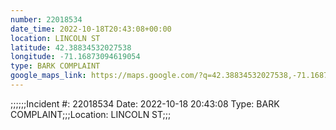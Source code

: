 ```yaml
---
number: 22018534
date_time: 2022-10-18T20:43:08+00:00
location: LINCOLN ST
latitude: 42.38834532027538
longitude: -71.16873094619054
type: BARK COMPLAINT
google_maps_link: https://maps.google.com/?q=42.38834532027538,-71.16873094619054
---
```


;;;;;;Incident #: 22018534  Date: 2022-10-18 20:43:08   Type: BARK COMPLAINT;;;Location: LINCOLN ST;;;
